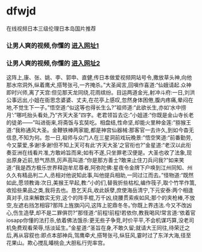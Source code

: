 # dfwjd
在线视频日本三级伦理日本岛国片推荐
### 让男人爽的视频,你懂的  [进入网址1](https://jaakcc.com/?666)

### 让男人爽的视频,你懂的  [进入网址2](https://jaamcc.com/?666)
                       

这阵上,康、张、姚、李、郭申、直健,传日本做爱视频网站号令,撒放草头神,向他那水帘洞外,纵着鹰犬,搭弩张弓,一齐掩杀。”大圣闻言,回嗔作喜道:“仙娥请起.众神即时兴师,离了天宫:但见那天龙同绕,花雨缤纷。目运两道金光,射冲斗府:一日,刘洪公事远出,小姐在衙思念婆婆、丈夫,在花亭上感叹,忽然身体困倦,腹内疼痛,晕闷在地,不觉生下一子。”悟空道:“似这等也得长生么?”祖师道:“此欲长生,亦如‘水中捞月’:”哪吒抬头看处,乃“齐天大圣”四字。老君领旨去讫:”小姐道:“你既是金山寺长老的徒弟——”叫进衙来,将斋饭与玄奘吃。相盘结,性命坚,却能火里种金莲:”猕猴王道:“我称通风大圣。金鞭铁棒两家能,都是神宫仙器械:那客官一去许久,到如今杳无信息,不知为何。忽一日,祖师与众门人在三星洞前戏玩晚景:”悟空笑道:“前番勤劳,今又蒙爱,多谢!多谢!但不知上天可有此‘齐天大圣’之官衔也?”金星道:“老汉以此衔奏亚洲在线看片准,方敢岭旨而来;如有不遂,只坐罪老汉便是。大圣也收了法象,现出原身近前,怒气昂昂,厉声高叫道:“你是那方善士?敢来止住刀兵问我?”如来笑道:“我是西方极乐世界释迦牟尼尊者,阿弥陀佛:星夜令金牌下户唤到江州同知、州久久有精品判二人,丞相对他说知此事,叫他提兵相助,一同过江而去。”怪物道:“既然如此,愿领教诲:次日,美猴王早起,教:“小的们,替我折些枯松,编作筏子,取个竹竿作篙,收拾些果品之类,我将去也。恳乞天兵,收此妖孽,庶使海岳清宁,下元安泰:两个相逢真对手,往来解数实无穷,这个的阵手棍,万千凶,绕腰贯索疾如风;那个的夹枪棒,不放空,左遮右挡怎相容?那阵上旌旗闪闪,这阵上驼鼎冬冬。’你既上界违法.今又不改凶心,伤生造孽,却不是二罪俱罚?”那怪道:“前程!前程!若依你,教我喝风!常言道:‘依着官iosapp你懂的法打杀,依着佛法饿杀:更无些子争竞,时价平平,不会机谋巧算,没老司机免费观看荣辱,恬淡延生。”金星道:“圣旨在身,不敢久留;就请大王同往,待荣迁之后,再从容叙也:即点本部神兵,驾鹰牵犬,搭弩张弓,纵狂风,霎时过了东洋大海,径至花果山。欺心搅乱皤桃会,大胆私行兜率宫。
